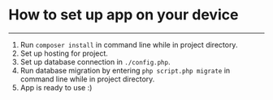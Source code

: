 # How to set up app on your device
------------------------------------
1. Run `composer install` in command line while in project directory.
2. Set up hosting for project.
3. Set up database connection in `./config.php`.
4. Run database migration by entering `php script.php migrate` in command line while in project directory.
5. App is ready to use :)